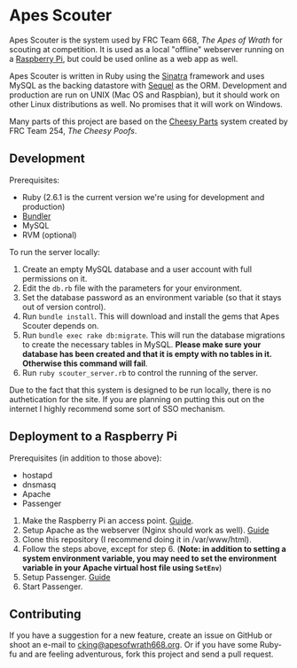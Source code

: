 # Apes Scouter 

Apes Scouter is the system used by FRC Team 668, *The Apes of Wrath* for scouting at competition. It is used
as a local "offline" webserver running on a [Raspberry Pi](https://www.raspberrypi.org/), but could be used online as a web app as well.

Apes Scouter is written in Ruby using the [Sinatra](http://sinatrarb.com) framework and uses MySQL as the
backing datastore with [Sequel](http://sequel.jeremyevans.net/) as the ORM. Development and production are run on 
UNIX (Mac OS and Raspbian), but it should work on other Linux distributions as well. No promises that it will work on Windows.

Many parts of this project are based on the [Cheesy Parts](https://github.com/Team254/cheesy-parts) system created by FRC Team 254, *The Cheesy Poofs*.

## Development

Prerequisites:

* Ruby (2.6.1 is the current version we're using for development and production)
* [Bundler](http://gembundler.com)
* MySQL
* RVM (optional)

To run the server locally:

1. Create an empty MySQL database and a user account with full permissions on it.
1. Edit the `db.rb` file with the parameters for your environment.
1. Set the database password as an environment variable (so that it stays out of version control).
1. Run `bundle install`. This will download and install the gems that Apes Scouter depends on.
1. Run `bundle exec rake db:migrate`. This will run the database migrations to create the necessary tables in
MySQL. **Please make sure your database has been created and that it is empty with no tables in it. Otherwise this command will fail**.
1. Run `ruby scouter_server.rb` to control the running of the server.

Due to the fact that this system is designed to be run locally, there is no authetication for the site. If you are planning on putting this out on the internet I highly recommend some sort of SSO mechanism.

## Deployment to a Raspberry Pi

Prerequisites (in addition to those above):

* hostapd
* dnsmasq
* Apache
* Passenger

1. Make the Raspberry Pi an access point. [Guide](https://www.raspberrypi.org/documentation/configuration/wireless/access-point.md).
1. Setup Apache as the webserver (Nginx should work as well). [Guide](https://www.digitalocean.com/community/tutorials/how-to-install-the-apache-web-server-on-debian-9)
1. Clone this repository (I recommend doing it in /var/www/html).
1. Follow the steps above, except for step 6. (**Note: in addition to setting a system environment variable, you may need to set the environment variable in your Apache virtual host file using `SetEnv`**)
1. Setup Passenger. [Guide](https://www.phusionpassenger.com/docs/tutorials/what_is_passenger/)
1. Start Passenger.

## Contributing

If you have a suggestion for a new feature, create an issue on GitHub or shoot an e-mail to
[cking@apesofwrath668.org](mailto:cking@apesofwrath668.org). Or if you have some Ruby-fu and are feeling adventurous,
fork this project and send a pull request.

